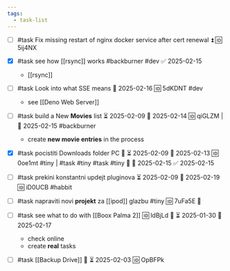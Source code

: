 ```yaml
---
tags:
  - task-list
---
```

- [ ] #task Fix missing restart of nginx docker service after cert renewal ⏫ 🆔 5ij4NX
- [x] #task see how [[rsync]] works #backburner #dev ✅ 2025-02-15
	- [[rsync]]

- [ ] #task Look into what SSE means 📅 2025-02-16 🆔 5dKDNT #dev
	- see [[Deno Web Server]]
- [ ] #task build a New **Movies** list ⏳ 2025-02-09 📅 2025-02-14 🆔 qiGLZM | 📅 2025-02-15 #backburner 
	- create **new movie entries** in the process
	
- [x] #task pocistiti Downloads folder PC 🔼 ⏳ 2025-02-09 📅 2025-02-13 🆔 0oe1mt #tiny | #task #tiny #task #tiny 🔼 📅 2025-02-15 ✅ 2025-02-15
- [ ] #task prekini konstantni updejt pluginova ⏳ 2025-02-09 📅 2025-02-19 🆔 iD0UCB #habbit

- [ ] #task napraviti novi **projekt** za [[ipod]] glazbu #tiny 🆔 7uFa5E 🔼
- [ ] #task see what to do with [[Boox Palma 2]] 🆔 ldBjLd 🔼 ⏳ 2025-01-30 📅 2025-02-17
	- check online
	- create **real** tasks
- [ ] #task [[Backup Drive]] 🔼 ⏳ 2025-02-03 🆔 OpBFPk